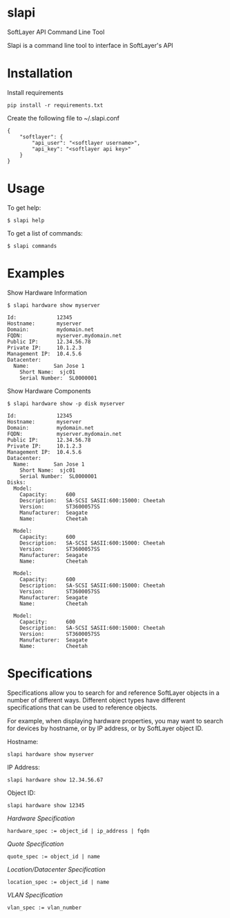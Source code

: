 slapi
=====
SoftLayer API Command Line Tool

Slapi is a command line tool to interface in SoftLayer's API

Installation
============
Install requirements
```
pip install -r requirements.txt
```

Create the following file to ~/.slapi.conf
```
{
    "softlayer": {
        "api_user": "<softlayer username>",
        "api_key": "<softlayer api key>"
    }
}
```

Usage
=====

To get help:

```
$ slapi help
```

To get a list of commands:

```
$ slapi commands
```

Examples
========

Show Hardware Information

```
$ slapi hardware show myserver

Id:             12345
Hostname:       myserver
Domain:         mydomain.net
FQDN:           myserver.mydomain.net
Public IP:      12.34.56.78
Private IP:     10.1.2.3
Management IP:  10.4.5.6
Datacenter:     
  Name:        San Jose 1
    Short Name:  sjc01
    Serial Number:  SL0000001
```

Show Hardware Components

```
$ slapi hardware show -p disk myserver 

Id:             12345
Hostname:       myserver
Domain:         mydomain.net
FQDN:           myserver.mydomain.net
Public IP:      12.34.56.78
Private IP:     10.1.2.3
Management IP:  10.4.5.6
Datacenter:     
  Name:        San Jose 1
    Short Name:  sjc01
    Serial Number:  SL0000001
Disks:          
  Model:  
    Capacity:      600
    Description:   SA-SCSI SASII:600:15000: Cheetah
    Version:       ST3600057SS
    Manufacturer:  Seagate
    Name:          Cheetah

  Model:  
    Capacity:      600
    Description:   SA-SCSI SASII:600:15000: Cheetah
    Version:       ST3600057SS
    Manufacturer:  Seagate
    Name:          Cheetah

  Model:  
    Capacity:      600
    Description:   SA-SCSI SASII:600:15000: Cheetah
    Version:       ST3600057SS
    Manufacturer:  Seagate
    Name:          Cheetah

  Model:  
    Capacity:      600
    Description:   SA-SCSI SASII:600:15000: Cheetah
    Version:       ST3600057SS
    Manufacturer:  Seagate
    Name:          Cheetah
```

Specifications
==============

Specifications allow you to search for and reference SoftLayer objects
in a number of different ways. Different object types have different
specifications that can be used to reference objects.

For example, when displaying hardware properties, you may want to
search for devices by hostname, or by IP address, or by SoftLayer
object ID.

Hostname:
```
slapi hardware show myserver
```

IP Address:
```
slapi hardware show 12.34.56.67
```

Object ID:
```
slapi hardware show 12345
```

*Hardware Specification*

```
hardware_spec := object_id | ip_address | fqdn
```

*Quote Specification*

```
quote_spec := object_id | name
```

*Location/Datacenter Specification*

```
location_spec := object_id | name
```

*VLAN Specification*
```
vlan_spec := vlan_number 
```
